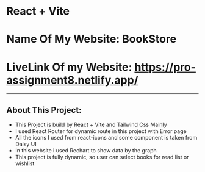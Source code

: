 # React + Vite

# Name Of My Website: BookStore

# LiveLink Of my Website: https://pro-assignment8.netlify.app/

---

## About This Project:

- This Project is build by React + Vite and Tailwind Css Mainly
- I used React Router for dynamic route in this project with Error page
- All the icons I used from react-icons and some component is taken from Daisy UI
- In this website i used Rechart to show data by the graph
- This project is fully dynamic, so user can select books for read list or wishlist
